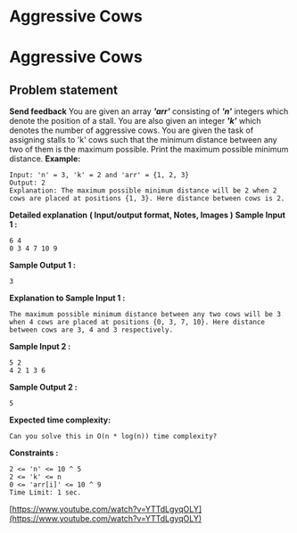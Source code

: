 # Aggressive Cows

# Aggressive Cows
## **Problem statement**
**Send feedback**
You are given an array ***'arr'*** consisting of ***'n'*** integers which denote the position of a stall.
You are also given an integer ***'k'*** which denotes the number of aggressive cows.
You are given the task of assigning stalls to 'k' cows such that the minimum distance between any two of them is the maximum possible.
Print the maximum possible minimum distance.
**Example:**
```
Input: 'n' = 3, 'k' = 2 and 'arr' = {1, 2, 3}
Output: 2
Explanation: The maximum possible minimum distance will be 2 when 2 cows are placed at positions {1, 3}. Here distance between cows is 2.
```
**Detailed explanation**
**( Input/output format, Notes, Images )**
**Sample Input 1 :**
```
6 4
0 3 4 7 10 9
```
**Sample Output 1 :**
```
3
```
**Explanation to Sample Input 1 :**
```
The maximum possible minimum distance between any two cows will be 3 when 4 cows are placed at positions {0, 3, 7, 10}. Here distance between cows are 3, 4 and 3 respectively.
```
**Sample Input 2 :**
```
5 2
4 2 1 3 6
```
**Sample Output 2 :**
```
5
```
**Expected time complexity:**
```
Can you solve this in O(n * log(n)) time complexity?
```
**Constraints :**
```
2 <= 'n' <= 10 ^ 5
2 <= 'k' <= n
0 <= 'arr[i]' <= 10 ^ 9
Time Limit: 1 sec.
```
[https://www.youtube.com/watch?v=YTTdLgyqOLY](https://www.youtube.com/watch?v=YTTdLgyqOLY)